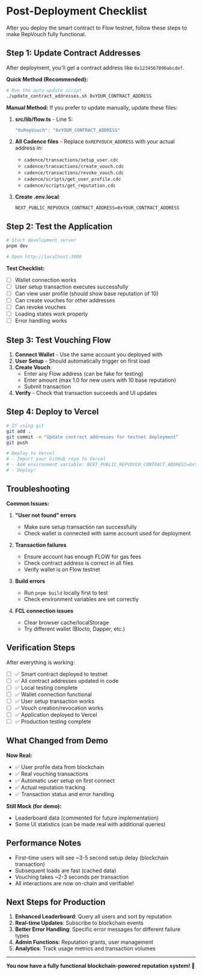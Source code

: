 # Post-Deployment Checklist

After you deploy the smart contract to Flow testnet, follow these steps to make RepVouch fully functional.

## Step 1: Update Contract Addresses

After deployment, you'll get a contract address like `0x1234567890abcdef`. 

**Quick Method (Recommended):**
```bash
# Run the auto-update script
./update_contract_addresses.sh 0xYOUR_CONTRACT_ADDRESS
```

**Manual Method:**
If you prefer to update manually, update these files:

1. **src/lib/flow.ts** - Line 5:
   ```typescript
   "0xRepVouch": "0xYOUR_CONTRACT_ADDRESS"
   ```

2. **All Cadence files** - Replace `0xREPVOUCH_ADDRESS` with your actual address in:
   - `cadence/transactions/setup_user.cdc`
   - `cadence/transactions/create_vouch.cdc`
   - `cadence/transactions/revoke_vouch.cdc`
   - `cadence/scripts/get_user_profile.cdc`
   - `cadence/scripts/get_reputation.cdc`

3. **Create .env.local**:
   ```env
   NEXT_PUBLIC_REPVOUCH_CONTRACT_ADDRESS=0xYOUR_CONTRACT_ADDRESS
   ```

## Step 2: Test the Application

```bash
# Start development server
pnpm dev

# Open http://localhost:3000
```

**Test Checklist:**
- [ ] Wallet connection works
- [ ] User setup transaction executes successfully
- [ ] Can view user profile (should show base reputation of 10)
- [ ] Can create vouches for other addresses
- [ ] Can revoke vouches
- [ ] Loading states work properly
- [ ] Error handling works

## Step 3: Test Vouching Flow

1. **Connect Wallet** - Use the same account you deployed with
2. **User Setup** - Should automatically trigger on first load
3. **Create Vouch**:
   - Enter any Flow address (can be fake for testing)
   - Enter amount (max 1.0 for new users with 10 base reputation)
   - Submit transaction
4. **Verify** - Check that transaction succeeds and UI updates

## Step 4: Deploy to Vercel

```bash
# If using git
git add .
git commit -m "Update contract addresses for testnet deployment"
git push

# Deploy to Vercel
# - Import your GitHub repo to Vercel
# - Add environment variable: NEXT_PUBLIC_REPVOUCH_CONTRACT_ADDRESS=0xYOUR_ADDRESS
# - Deploy!
```

## Troubleshooting

**Common Issues:**

1. **"User not found" errors**
   - Make sure setup transaction ran successfully
   - Check wallet is connected with same account used for deployment

2. **Transaction failures**
   - Ensure account has enough FLOW for gas fees
   - Check contract address is correct in all files
   - Verify wallet is on Flow testnet

3. **Build errors**
   - Run `pnpm build` locally first to test
   - Check environment variables are set correctly

4. **FCL connection issues**
   - Clear browser cache/localStorage
   - Try different wallet (Blocto, Dapper, etc.)

## Verification Steps

After everything is working:

- [ ] ✅ Smart contract deployed to testnet
- [ ] ✅ All contract addresses updated in code
- [ ] ✅ Local testing complete
- [ ] ✅ Wallet connection functional
- [ ] ✅ User setup transaction works
- [ ] ✅ Vouch creation/revocation works
- [ ] ✅ Application deployed to Vercel
- [ ] ✅ Production testing complete

## What Changed from Demo

**Now Real:**
- ✅ User profile data from blockchain
- ✅ Real vouching transactions
- ✅ Automatic user setup on first connect
- ✅ Actual reputation tracking
- ✅ Transaction status and error handling

**Still Mock (for demo):**
- Leaderboard data (commented for future implementation)
- Some UI statistics (can be made real with additional queries)

## Performance Notes

- First-time users will see ~3-5 second setup delay (blockchain transaction)
- Subsequent loads are fast (cached data)
- Vouching takes ~2-3 seconds per transaction
- All interactions are now on-chain and verifiable!

## Next Steps for Production

1. **Enhanced Leaderboard**: Query all users and sort by reputation
2. **Real-time Updates**: Subscribe to blockchain events
3. **Better Error Handling**: Specific error messages for different failure types
4. **Admin Functions**: Reputation grants, user management
5. **Analytics**: Track usage metrics and transaction volumes

---

**You now have a fully functional blockchain-powered reputation system! 🎉**
